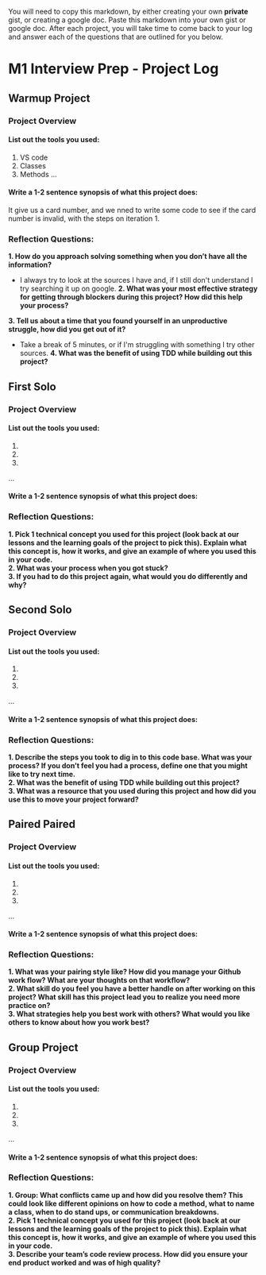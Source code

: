 You will need to copy this markdown, by either creating your own **private** gist, or creating a google doc. Paste this markdown into your own gist or google doc. After each project, you will take time to come back to your log and answer each of the questions that are outlined for you below. 

# M1 Interview Prep - Project Log

## Warmup Project 

### Project Overview

#### List out the tools you used:
1. VS code 
2. Classes  
3. Methods 
...

#### Write a 1-2 sentence synopsis of what this project does:
It give us a card number, and we nned to write some code to see if the card number is invalid, with the steps on iteration 1.
### Reflection Questions: 
**1. How do you approach solving something when you don’t have all the information?**<br />
- I always try to look at the sources I have and, if I still don't understand I try searching it up on google. 
**2. What was your most effective strategy for getting through blockers during this project? How did this help your process?**<br />

**3. Tell us about a time that you found yourself in an unproductive struggle, how did you get out of it?**<br />
- Take a break of 5 minutes, or if I'm struggling with something I try other sources.
**4. What was the benefit of using TDD while building out this project?**<br />

## First Solo

### Project Overview

#### List out the tools you used:
1.
2.
3.
...

#### Write a 1-2 sentence synopsis of what this project does:

### Reflection Questions: 
**1. Pick 1 technical concept you used for this project (look back at our lessons and the learning goals of the project to pick this). Explain what this concept is, how it works, and give an example of where you used this in your code.**<br />
**2. What was your process when you got stuck?**<br />
**3. If you had to do this project again, what would you do differently and why?**<br />

## Second Solo

### Project Overview

#### List out the tools you used:
1.
2.
3.
...

#### Write a 1-2 sentence synopsis of what this project does:

### Reflection Questions: 
**1. Describe the steps you took to dig in to this code base. What was your process? If you don’t feel you had a process, define one that you might like to try next time.**<br />
**2. What was the benefit of using TDD while building out this project?**<br />
**3. What was a resource that you used during this project and how did you use this to move your project forward?**<br />

## Paired Paired

### Project Overview

#### List out the tools you used:
1.
2.
3.
...

#### Write a 1-2 sentence synopsis of what this project does:

### Reflection Questions: 
**1. What was your pairing style like? How did you manage your Github work flow? What are your thoughts on that workflow?**<br />
**2. What skill do you feel you have a better handle on after working on this project? What skill has this project lead you to realize you need more practice on?**<br />
**3. What strategies help you best work with others? What would you like others to know about how you work best?**<br />

## Group Project

### Project Overview

#### List out the tools you used:
1.
2.
3.
...

#### Write a 1-2 sentence synopsis of what this project does:

### Reflection Questions: 
**1. Group: What conflicts came up and how did you resolve them?  This could look like different opinions on how to code a method, what to name a class, when to do stand ups, or communication breakdowns.**<br />
**2. Pick 1 technical concept you used for this project (look back at our lessons and the learning goals of the project to pick this). Explain what this concept is, how it works, and give an example of where you used this in your code.**<br />
**3. Describe your team’s code review process. How did you ensure your end product worked and was of high quality?**<br />
